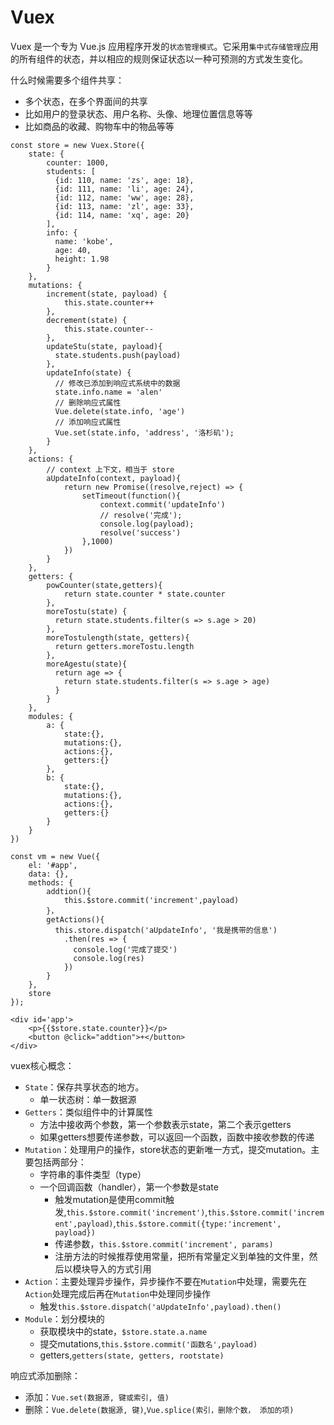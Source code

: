 # Vuex

Vuex 是一个专为 Vue.js 应用程序开发的`状态管理模式`。它采用`集中式存储管理`应用的所有组件的状态，并以相应的规则保证状态以一种可预测的方式发生变化。

什么时候需要多个组件共享：

- 多个状态，在多个界面间的共享
- 比如用户的登录状态、用户名称、头像、地理位置信息等等
- 比如商品的收藏、购物车中的物品等等

```vue
const store = new Vuex.Store({
    state: {
        counter: 1000,
		students: [
		  {id: 110, name: 'zs', age: 18},
		  {id: 111, name: 'li', age: 24},
		  {id: 112, name: 'ww', age: 28},
		  {id: 113, name: 'zl', age: 33},
		  {id: 114, name: 'xq', age: 20}
		],
		info: {
		  name: 'kobe',
		  age: 40,
		  height: 1.98
		}
    },
    mutations: {
        increment(state, payload) {
            this.state.counter++
        },
        decrement(state) {
            this.state.counter--
        },
        updateStu(state, payload){
		  state.students.push(payload)
		},
		updateInfo(state) {
		  // 修改已添加到响应式系统中的数据
		  state.info.name = 'alen'
		  // 删除响应式属性
		  Vue.delete(state.info, 'age')
		  // 添加响应式属性
		  Vue.set(state.info, 'address', '洛杉矶');
		}
    },
    actions: {
        // context 上下文，相当于 store
        aUpdateInfo(context, payload){
            return new Promise((resolve,reject) => {
                setTimeout(function(){
                    context.commit('updateInfo')
                    // resolve('完成');
					console.log(payload);
					resolve('success')
                },1000)
            })
        }
    },
    getters: {
        powCounter(state,getters){
            return state.counter * state.counter
        },
		moreTostu(state) {
		  return state.students.filter(s => s.age > 20)
		},
		moreTostulength(state, getters){
		  return getters.moreTostu.length
		},
		moreAgestu(state){
		  return age => {
		    return state.students.filter(s => s.age > age)
		  }
		}
    },
    modules: {
        a: {
            state:{},
            mutations:{},
            actions:{},
            getters:{}
        },
        b: {
            state:{},
            mutations:{},
            actions:{},
            getters:{}
        }
    }
})

const vm = new Vue({
    el: '#app',
    data: {},
    methods: {
        addtion(){
            this.$store.commit('increment',payload)
        }，
		getActions(){
		  this.store.dispatch('aUpdateInfo', '我是携带的信息')
		    .then(res => {
			  console.log('完成了提交')
			  console.log(res)
			})
		}
    },
    store
});

<div id='app'>
    <p>{{$store.state.counter}}</p>
    <button @click="addtion">+</button>
</div>
```

vuex核心概念：

- `State`：保存共享状态的地方。
  - 单一状态树：单一数据源
- `Getters`：类似组件中的计算属性
  - 方法中接收两个参数，第一个参数表示state，第二个表示getters
  - 如果getters想要传递参数，可以返回一个函数，函数中接收参数的传递
- `Mutation`：处理用户的操作，store状态的更新唯一方式，提交mutation。主要包括两部分：
  - 字符串的事件类型（type）
  - 一个回调函数（handler），第一个参数是state
    - 触发mutation是使用commit触发,`this.$store.commit('increment')`,`this.$store.commit('increment',payload)`,`this.$store.commit({type:'increment', payload})`
    - 传递参数，``this.$store.commit('increment', params)``
    - 注册方法的时候推荐使用常量，把所有常量定义到单独的文件里，然后以模块导入的方式引用
- `Action`：主要处理异步操作，异步操作不要在`Mutation`中处理，需要先在`Action`处理完成后再在`Mutation`中处理同步操作
  - 触发`this.$store.dispatch('aUpdateInfo',payload).then()`
- `Module`：划分模块的
  - 获取模块中的state，`$store.state.a.name`
  - 提交mutations,`this.$store.commit('函数名',payload)`
  - getters,`getters(state, getters, rootstate)`

响应式添加删除：

- 添加：`Vue.set(数据源, 键或索引, 值)`
- 删除：`Vue.delete(数据源, 键)`,`Vue.splice(索引，删除个数， 添加的项)`
